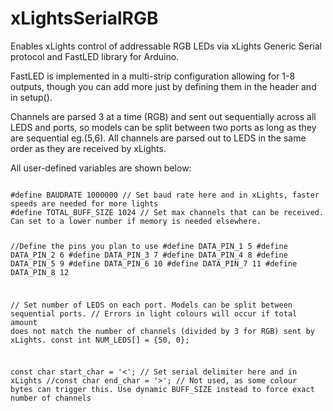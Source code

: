 # xLightsSerialRGB

Enables xLights control of addressable RGB LEDs via xLights Generic Serial protocol and FastLED library for Arduino.

FastLED is implemented in a multi-strip configuration allowing for 1-8 outputs, though you can add more just by defining them in the header and in setup(). 

Channels are parsed 3 at a time (RGB) and sent out sequentially across all LEDS and ports, so models can be split between two ports as long as they are sequential eg.(5,6).
All channels are parsed out to LEDS in the same order as they are received by xLights.



All user-defined variables are shown below:

<code>
#define BAUDRATE 1000000 // Set baud rate here and in xLights, faster speeds are needed for more lights
#define TOTAL_BUFF_SIZE 1024 // Set max channels that can be received. Can set to a lower number if memory is needed elsewhere. 

//Define the pins you plan to use
#define DATA_PIN_1 5
#define DATA_PIN_2 6
#define DATA_PIN_3 7
#define DATA_PIN_4 8
#define DATA_PIN_5 9
#define DATA_PIN_6 10
#define DATA_PIN_7 11
#define DATA_PIN_8 12

// Set number of LEDS on each port. Models can be split between sequential ports. 
// Errors in light colours will occur if total amount does not match the number of channels (divided by 3 for RGB) sent by xLights.
const int NUM_LEDS[] = {50, 0};

const char start_char = '<'; // Set serial delimiter here and in xLights
//const char end_char = '>'; // Not used, as some colour bytes can trigger this. Use dynamic BUFF_SIZE instead to force exact number of channels
<code>
